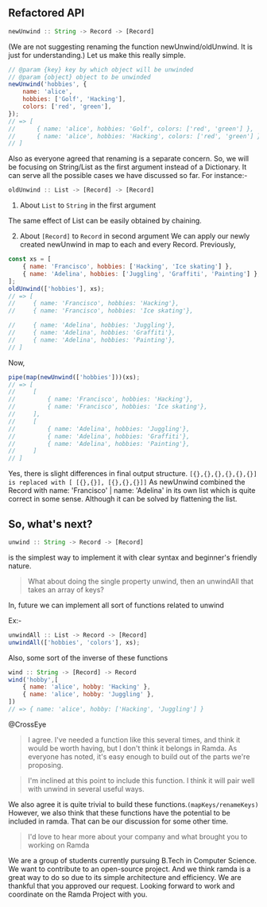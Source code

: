 ## Refactored API

```js
newUnwind :: String -> Record -> [Record]
```

(We are not suggesting renaming the function newUnwind/oldUnwind. It is just for understanding.)
Let us make this really simple.

```js
// @param {key} key by which object will be unwinded
// @param {object} object to be unwinded
newUnwind('hobbies', {
    name: 'alice',
    hobbies: ['Golf', 'Hacking'],
    colors: ['red', 'green'],
});
// => [
//      { name: 'alice', hobbies: 'Golf', colors: ['red', 'green'] },
//      { name: 'alice', hobbies: 'Hacking', colors: ['red', 'green'] }
// ]
```

Also as everyone agreed that renaming is a separate concern. So, we will be focusing on String/List as the first argument instead of a Dictionary.
It can serve all the possible cases we have discussed so far.
For instance:-

```js
oldUnwind :: List -> [Record] -> [Record]
```

1. About `List` to `String` in the first argument

The same effect of List can be easily obtained by chaining.

2. About `[Record]` to `Record` in second argument
   We can apply our newly created newUnwind in map to each and every
   Record.
   Previously,

```js
const xs = [
    { name: 'Francisco', hobbies: ['Hacking', 'Ice skating'] },
    { name: 'Adelina', hobbies: ['Juggling', 'Graffiti', 'Painting'] },
];
oldUnwind(['hobbies'], xs);
// => [
//     { name: 'Francisco', hobbies: 'Hacking'},
//     { name: 'Francisco', hobbies: 'Ice skating'},

//     { name: 'Adelina', hobbies: 'Juggling'},
//     { name: 'Adelina', hobbies: 'Graffiti'},
//     { name: 'Adelina', hobbies: 'Painting'},
// ]
```

Now,

```js
pipe(map(newUnwind(['hobbies']))(xs);
// => [
//     [
//         { name: 'Francisco', hobbies: 'Hacking'},
//         { name: 'Francisco', hobbies: 'Ice skating'},
//     ],
//     [
//         { name: 'Adelina', hobbies: 'Juggling'},
//         { name: 'Adelina', hobbies: 'Graffiti'},
//         { name: 'Adelina', hobbies: 'Painting'},
//     ]
// ]
```

Yes, there is slight differences in final output structure.
`[{},{},{},{},{},{}] is replaced with [ [{},{}], [{},{},{}]]`
As newUnwind combined the Record with name: 'Francisco' | name: 'Adelina' in its own list which is quite correct in some sense.
Although it can be solved by flattening the list.

## So, what's next?

```js
unwind :: String -> Record -> [Record]
```

is the simplest way to implement it with clear syntax and beginner's friendly nature.

> What about doing the single property unwind, then an unwindAll that takes an array of keys?

In, future we can implement all sort of functions related to unwind

Ex:-

```js
unwindAll :: List -> Record -> [Record]
unwindAll(['hobbies', 'colors'], xs);
```

Also, some sort of the inverse of these functions

```js
wind :: String -> [Record] -> Record
wind('hobby',[
    { name: 'alice', hobby: 'Hacking' },
    { name: 'alice', hobby: 'Juggling' },
])
// => { name: 'alice', hobby: ['Hacking', 'Juggling'] }
```

@CrossEye

> I agree. I've needed a function like this several times,
> and think it would be worth having, but I don't think it belongs in Ramda.
> As everyone has noted, it's easy enough to build out of the parts we're proposing.

> I'm inclined at this point to include this function.
> I think it will pair well with unwind in several useful ways.

We also agree it is quite trivial to build these functions.`(mapKeys/renameKeys)`
However, we also think that these functions have the potential to be included in ramda.
That can be our discussion for some other time.

> I'd love to hear more about your company and what brought you to working on Ramda

We are a group of students currently pursuing B.Tech in Computer Science. We want to contribute to an open-source project. And we think ramda is a great way to do so due to its simple architecture and efficiency. We are thankful that you approved our request. Looking forward to work and coordinate on the Ramda Project with you.
